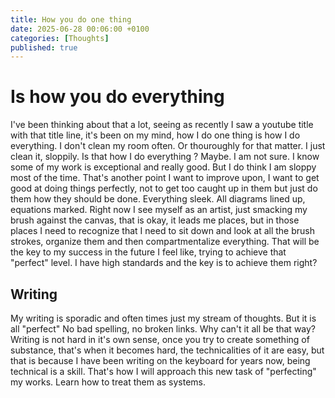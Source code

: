 ```yaml
---
title: How you do one thing
date: 2025-06-28 00:06:00 +0100
categories: [Thoughts]
published: true
---
```


# Is how you do everything

I've been thinking about that a lot,  seeing as recently I saw a youtube title with that title line, it's been on my mind, how I do one thing is how I do everything. I don't clean my room often. Or thouroughly for that matter. I just clean it, sloppily. Is that how I do everything ? Maybe. I am not sure. I know some of my work is exceptional and really good. But I do think I am sloppy most of the time. That's another point I want to improve upon, I want to get good at doing things perfectly, not to get too caught up in them but just do them how they should be done. Everything sleek. All diagrams lined up, equations marked. Right now I see myself as an artist, just smacking my brush against the canvas, that is okay, it leads me places, but in those places I need to recognize that I need to sit down and look at all the brush strokes, organize them and then compartmentalize everything. That will be the key to my success in the future I feel like, trying to achieve that "perfect" level. I have high standards and the key is to achieve them right?


## Writing

My writing is sporadic and often times just my stream of thoughts. But it is all "perfect" No bad spelling, no broken links. Why can't it all be that way? Writing is not hard in it's own sense, once you try to create something of substance, that's when it becomes hard, the technicalities of it are easy, but that is because I have been writing on the keyboard for years now, being technical is a skill. That's how I will approach this new task of "perfecting" my works. Learn how to treat them as systems.

